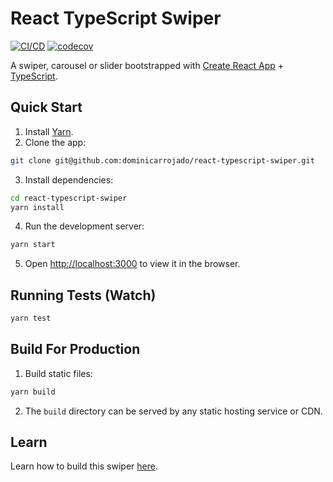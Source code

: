 # React TypeScript Swiper

[![CI/CD](https://github.com/dominicarrojado/react-typescript-swiper/actions/workflows/ci.yml/badge.svg)](https://github.com/dominicarrojado/react-typescript-swiper/actions/workflows/ci.yml) [![codecov](https://codecov.io/gh/dominicarrojado/react-typescript-swiper/branch/main/graph/badge.svg?token=ND85WUC9N1)](https://codecov.io/gh/dominicarrojado/react-typescript-swiper)

A swiper, carousel or slider bootstrapped with [Create React App](https://github.com/facebook/create-react-app) + [TypeScript](https://www.typescriptlang.org/).

## Quick Start

1. Install [Yarn](https://yarnpkg.com/lang/en/docs/install/).
2. Clone the app:

```bash
git clone git@github.com:dominicarrojado/react-typescript-swiper.git
```

3. Install dependencies:

```bash
cd react-typescript-swiper
yarn install
```

4. Run the development server:

```bash
yarn start
```

5. Open [http://localhost:3000](http://localhost:3000) to view it in the browser.

## Running Tests (Watch)

```bash
yarn test
```

## Build For Production

1. Build static files:

```bash
yarn build
```

2. The `build` directory can be served by any static hosting service or CDN.

## Learn

Learn how to build this swiper [here](https://dominicarrojado.com/posts/how-to-create-your-own-swiper-in-react-and-typescript-with-tests-part-1/).

